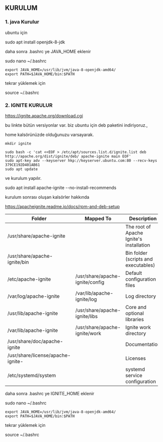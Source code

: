 ## KURULUM

### 1. java Kurulur

ubuntu için

sudo apt install openjdk-8-jdk

daha sonra .bashrc ye JAVA_HOME eklenir

sudo nano ~/.bashrc

```
export JAVA_HOME=/usr/lib/jvm/java-8-openjdk-amd64/
export PATH=$JAVA_HOME/bin:$PATH
```

tekrar yüklemek için

source  ~/.bashrc

### 2. IGNITE KURULUR

https://ignite.apache.org/download.cgi

bu linkte bütün versiyonlar var. biz ubuntu için deb paketini indiriyoruz.,

home kalsörünüzde olduğunuzu varsayarak.
```
mkdir ignite

sudo bash -c 'cat <<EOF > /etc/apt/sources.list.d/ignite.list deb http://apache.org/dist/ignite/deb/ apache-ignite main EOF'
sudo apt-key adv --keyserver hkp://keyserver.ubuntu.com:80 --recv-keys 379CE192D401AB61
sudo apt update
```
ve kurulum yapılır.

sudo apt install apache-ignite --no-install-recommends

kurulum sonrası oluşan kalsörler hakkında

https://apacheignite.readme.io/docs/rpm-and-deb-setup


|Folder|Mapped To|Description|
|------|---------|-----------|
|/usr/share/apache-ignite| |The root of Apache Ignite's installation|
|/usr/share/apache-ignite/bin||Bin folder (scripts and executables)|
|/etc/apache-ignite|/usr/share/apache-ignite/config|Default configuration files|
|/var/log/apache-ignite|/var/lib/apache-ignite/log|Log directory|
|/usr/lib/apache-ignite|/usr/share/apache-ignite/libs|Core and optional libraries|
|/var/lib/apache-ignite|/usr/share/apache-ignite/work|Ignite work directory|
|/usr/share/doc/apache-ignite| |Documentation|
|/usr/share/license/apache-ignite-<version>| |Licenses|
|/etc/systemd/system| |systemd service configuration|


daha sonra .bashrc ye IGNITE_HOME eklenir


sudo nano ~/.bashrc

```
export JAVA_HOME=/usr/lib/jvm/java-8-openjdk-amd64/
export PATH=$JAVA_HOME/bin:$PATH
```

tekrar yüklemek için

source  ~/.bashrc



